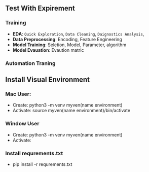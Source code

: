 ## Test With Expirement
### Training
- **EDA**: `Quick Exploration`, `Data Cleaning`, `Daignostics Analysis`,
- **Data Preprocessing**: Encoding, Feature Engineering
- **Model Training**: Seletion, Model, Parameter, algorithm
- **Model Evauation**: Evaution matric
### Automation Traning

## Install Visual Environment
### Mac User: 
- Create: python3 -m venv myven(name environment)
- Activate: source myven(name environment)/bin/activate
### Window User
- Create: python3 -m venv myven(name environment)
- Activate:
### Install requrements.txt
- pip install -r requrements.txt



